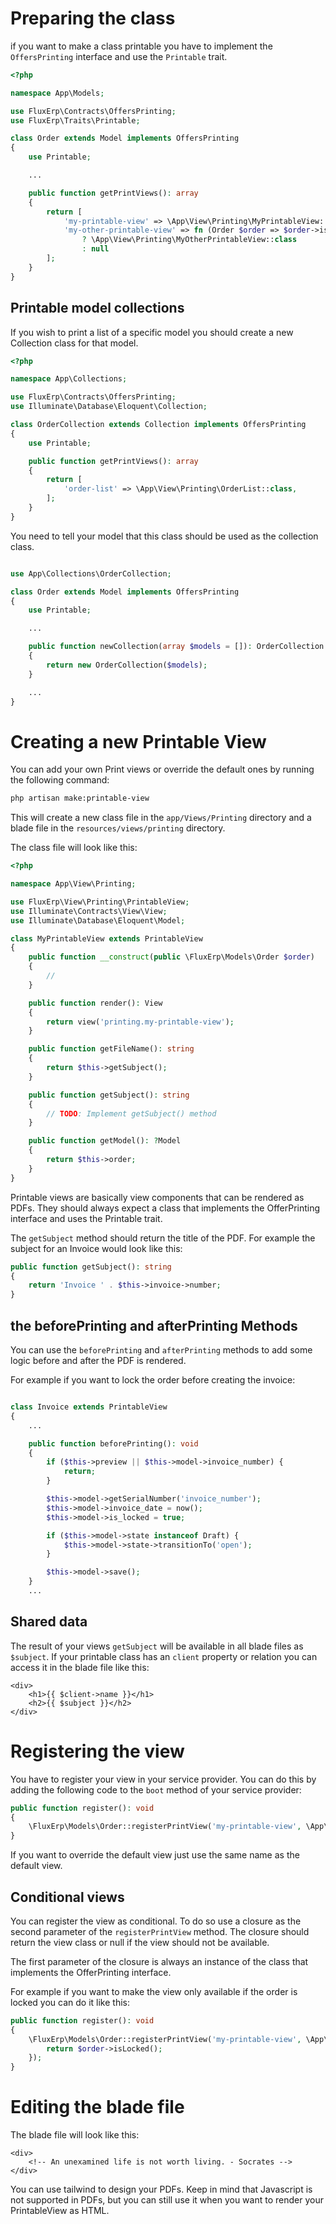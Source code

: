 # Preparing the class

if you want to make a class printable you have to implement the `OffersPrinting` interface and use the `Printable` trait.

```php
<?php

namespace App\Models;

use FluxErp\Contracts\OffersPrinting;
use FluxErp\Traits\Printable;

class Order extends Model implements OffersPrinting
{
    use Printable;

    ...

    public function getPrintViews(): array
    {
        return [
            'my-printable-view' => \App\View\Printing\MyPrintableView::class,
            'my-other-printable-view' => fn (Order $order => $order->is_locked
                ? \App\View\Printing\MyOtherPrintableView::class
                : null
        ];
    }
}
```

## Printable model collections

If you wish to print a list of a specific model you should create a new Collection class for that model.

```php
<?php

namespace App\Collections;

use FluxErp\Contracts\OffersPrinting;
use Illuminate\Database\Eloquent\Collection;

class OrderCollection extends Collection implements OffersPrinting
{
    use Printable;

    public function getPrintViews(): array
    {
        return [
            'order-list' => \App\View\Printing\OrderList::class,
        ];
    }
}
```

You need to tell your model that this class should be used as the collection class.

```php

use App\Collections\OrderCollection;

class Order extends Model implements OffersPrinting
{
    use Printable;

    ...

    public function newCollection(array $models = []): OrderCollection
    {
        return new OrderCollection($models);
    }

    ...
}
```

# Creating a new Printable View

You can add your own Print views or override the default ones by running the following command:

```bash
php artisan make:printable-view
```

This will create a new class file in the `app/Views/Printing` directory and a blade file in the `resources/views/printing` directory.

The class file will look like this:

```php
<?php

namespace App\View\Printing;

use FluxErp\View\Printing\PrintableView;
use Illuminate\Contracts\View\View;
use Illuminate\Database\Eloquent\Model;

class MyPrintableView extends PrintableView
{
    public function __construct(public \FluxErp\Models\Order $order)
    {
        //
    }

    public function render(): View
    {
        return view('printing.my-printable-view');
    }

    public function getFileName(): string
    {
        return $this->getSubject();
    }

    public function getSubject(): string
    {
        // TODO: Implement getSubject() method
    }

    public function getModel(): ?Model
    {
        return $this->order;
    }
}
```

Printable views are basically view components that can be rendered as PDFs.
They should always expect a class that implements the OfferPrinting interface and uses the Printable trait.

The `getSubject` method should return the title of the PDF.
For example the subject for an Invoice would look like this:

```php
public function getSubject(): string
{
    return 'Invoice ' . $this->invoice->number;
}
```

## the beforePrinting and afterPrinting Methods

You can use the `beforePrinting` and `afterPrinting` methods to add some logic before and after the PDF is rendered.

For example if you want to lock the order before creating the invoice:

```php

class Invoice extends PrintableView
{
    ...

    public function beforePrinting(): void
    {
        if ($this->preview || $this->model->invoice_number) {
            return;
        }

        $this->model->getSerialNumber('invoice_number');
        $this->model->invoice_date = now();
        $this->model->is_locked = true;

        if ($this->model->state instanceof Draft) {
            $this->model->state->transitionTo('open');
        }

        $this->model->save();
    }
    ...
```

## Shared data

The result of your views `getSubject` will be available in all blade files as `$subject`.
If your printable class has an `client` property or relation you can access it in the blade file like this:

```blade
<div>
    <h1>{{ $client->name }}</h1>
    <h2>{{ $subject }}</h2>
</div>
```

# Registering the view

You have to register your view in your service provider.
You can do this by adding the following code to the `boot` method of your service provider:

```php
public function register(): void
{
    \FluxErp\Models\Order::registerPrintView('my-printable-view', \App\View\Printing\MyPrintableView::class);
}
```

If you want to override the default view just use the same name as the default view.

## Conditional views

You can register the view as conditional.
To do so use a closure as the second parameter of the `registerPrintView` method.
The closure should return the view class or null if the view should not be available.

The first parameter of the closure is always an instance of the class that implements the OfferPrinting interface.

For example if you want to make the view only available if the order is locked you can do it like this:

```php
public function register(): void
{
    \FluxErp\Models\Order::registerPrintView('my-printable-view', \App\View\Printing\MyPrintableView::class, function (\FluxErp\Models\Order $order) {
        return $order->isLocked();
    });
}
```

# Editing the blade file

The blade file will look like this:

```blade
<div>
    <!-- An unexamined life is not worth living. - Socrates -->
</div>
```

You can use tailwind to design your PDFs.
Keep in mind that Javascript is not supported in PDFs, but you can still use it when you want to render your PrintableView as HTML.
